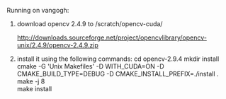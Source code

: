 Running on vangogh:

1) download opencv 2.4.9 to /scratch/opencv-cuda/

   http://downloads.sourceforge.net/project/opencvlibrary/opencv-unix/2.4.9/opencv-2.4.9.zip

2) install it using the following commands:
        cd opencv-2.9.4
	mkdir install
        cmake -G 'Unix Makefiles' -D WITH_CUDA=ON -D CMAKE_BUILD_TYPE=DEBUG -D CMAKE_INSTALL_PREFIX=./install .
	make -j 8  
	make install

